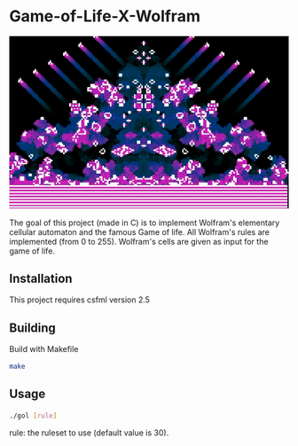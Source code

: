 # Game-of-Life-X-Wolfram

![](img/gol_big.gif)

The goal of this project (made in C) is to implement Wolfram's elementary cellular automaton and the famous Game of life. All Wolfram's rules are implemented (from 0 to 255). Wolfram's cells are given as input for the game of life.

## Installation
This project requires csfml version 2.5


## Building

Build with Makefile
```sh
make
```

## Usage
```sh
./gol [rule]
```

rule:   the ruleset to use (default value is 30).
